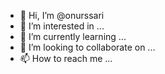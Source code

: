 - 👋 Hi, I’m @onurssari
- 👀 I’m interested in ...
- 🌱 I’m currently learning ...
- 💞️ I’m looking to collaborate on ...
- 📫 How to reach me ...

<!---
onurssari/onurssari is a ✨ special ✨ repository because its `README.md` (this file) appears on your GitHub profile.
You can click the Preview link to take a look at your changes.
--->
